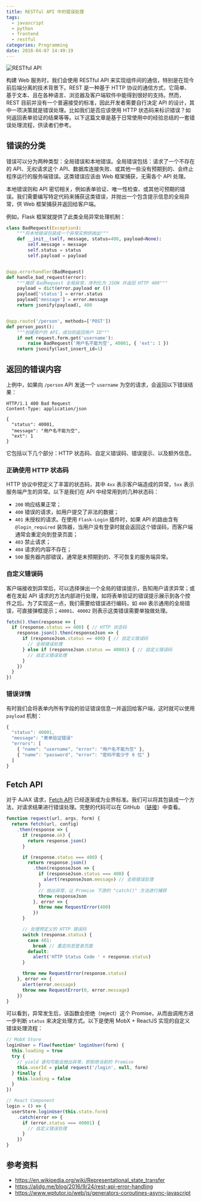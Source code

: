 ```yaml
---
title: RESTful API 中的错误处理
tags:
  - javascript
  - python
  - frontend
  - restful
categories: Programming
date: 2018-04-07 14:49:19
---
```



![RESTful API](/cnblogs/images/restful-api.png)

构建 Web 服务时，我们会使用 RESTful API 来实现组件间的通信，特别是在现今前后端分离的技术背景下。REST 是一种基于 HTTP 协议的通信方式，它简单、基于文本、且在各种语言、浏览器及客户端软件中能得到很好的支持。然而，REST 目前并没有一个普遍接受的标准，因此开发者需要自行决定 API 的设计，其中一项决策就是错误处理。比如我们是否应该使用 HTTP 状态码来标识错误？如何返回表单验证的结果等等。以下这篇文章是基于日常使用中的经验总结的一套错误处理流程，供读者们参考。

## 错误的分类

错误可以分为两种类型：全局错误和本地错误。全局错误包括：请求了一个不存在的 API、无权请求这个 API、数据库连接失败、或其他一些没有预期到的、会终止程序运行的服务端错误。这类错误应该由 Web 框架捕获，无需各个 API 处理。

本地错误则和 API 密切相关，例如表单验证、唯一性检查、或其他可预期的错误。我们需要编写特定代码来捕获这类错误，并抛出一个包含提示信息的全局异常，供 Web 框架捕获并返回给客户端。

例如，Flask 框架就提供了此类全局异常处理机制：

```python
class BadRequest(Exception):
    """将本地错误包装成一个异常实例供抛出"""
    def __init__(self, message, status=400, payload=None):
        self.message = message
        self.status = status
        self.payload = payload


@app.errorhandler(BadRequest)
def handle_bad_request(error):
    """捕获 BadRequest 全局异常，序列化为 JSON 并返回 HTTP 400"""
    payload = dict(error.payload or ())
    payload['status'] = error.status
    payload['message'] = error.message
    return jsonify(payload), 400


@app.route('/person', methods=['POST'])
def person_post():
    """创建用户的 API，成功则返回用户 ID"""
    if not request.form.get('username'):
        raise BadRequest('用户名不能为空', 40001, { 'ext': 1 })
    return jsonify(last_insert_id=1)
```

<!-- more -->

## 返回的错误内容

上例中，如果向 `/person` API 发送一个 `username` 为空的请求，会返回以下错误结果：

```text
HTTP/1.1 400 Bad Request
Content-Type: application/json

{
  "status": 40001,
  "message": "用户名不能为空",
  "ext": 1
}
```

它包括以下几个部分：HTTP 状态码、自定义错误码、错误提示、以及额外信息。

### 正确使用 HTTP 状态码

HTTP 协议中预定义了丰富的状态码，其中 `4xx` 表示客户端造成的异常，`5xx` 表示服务端产生的异常。以下是我们在 API 中经常用到的几种状态码：

* `200` 响应结果正常；
* `400` 错误的请求，如用户提交了非法的数据；
* `401` 未授权的请求。在使用 `Flask-Login` 插件时，如果 API 的路由含有 `@login_required` 装饰器，当用户没有登录时就会返回这个错误码，而客户端通常会重定向到登录页面；
* `403` 禁止请求；
* `404` 请求的内容不存在；
* `500` 服务器内部错误，通常是未预期到的、不可恢复的服务端异常。

### 自定义错误码

客户端接收到异常后，可以选择弹出一个全局的错误提示，告知用户请求异常；或者在发起 API 请求的方法内部进行处理，如将表单验证的错误提示展示到各个控件之后。为了实现这一点，我们需要给错误进行编码，如 `400` 表示通用的全局错误，可直接弹框提示；`40001`、`40002` 则表示这类错误需要单独做处理。

```javascript
fetch().then(response => {
  if (response.status == 400) { // HTTP 状态码
    response.json().then(responseJson => {
      if (responseJson.status == 400) { // 自定义错误码
        // 全局错误处理
      } else if (responseJson.status == 40001) { // 自定义错误码
        // 自定义错误处理
      }
    })
  }
})
```

### 错误详情

有时我们会将表单内所有字段的验证错误信息一并返回给客户端，这时就可以使用 `payload` 机制：

```javascript
{
  "status": 40001,
  "message": "表单验证错误"
  "errors": [
    { "name": "username", "error": "用户名不能为空" },
    { "name": "password", "error": "密码不能少于 6 位" }
  ]
}
```

## Fetch API

对于 AJAX 请求，[Fetch API](https://developer.mozilla.org/en-US/docs/Web/API/Fetch_API) 已经逐渐成为业界标准。我们可以将其包装成一个方法，对请求结果进行错误处理。完整的代码可以在 GitHub （[链接](https://github.com/jizhang/rest-error/blob/master/src/request.js)）中查看。

```javascript
function request(url, args, form) {
  return fetch(url, config)
    .then(response => {
      if (response.ok) {
        return response.json()
      }

      if (response.status === 400) {
        return response.json()
          .then(responseJson => {
            if (responseJson.status === 400) {
              alert(responseJson.message) // 全局错误处理
            }
            // 抛出异常，让 Promise 下游的 "catch()" 方法进行捕获
            throw responseJson
          }, error => {
            throw new RequestError(400)
          })
      }

      // 处理预定义的 HTTP 错误码
      switch (response.status) {
        case 401:
          break // 重定向至登录页面
        default:
          alert('HTTP Status Code ' + response.status)
      }

      throw new RequestError(response.status)
    }, error => {
      alert(error.message)
      throw new RequestError(0, error.message)
    })
}
```

可以看到，异常发生后，该函数会拒绝（reject）这个 Promise，从而由调用方进一步判断 `status` 来决定处理方式。以下是使用 MobX + ReactJS 实现的自定义错误处理流程：

```javascript
// MobX Store
loginUser = flow(function* loginUser(form) {
  this.loading = true
  try {
    // yield 语句可能会抛出异常，即拒绝当前的 Promise
    this.userId = yield request('/login', null, form)
  } finally {
    this.loading = false
  }
})

// React Component
login = () => {
  userStore.loginUser(this.state.form)
    .catch(error => {
      if (error.status === 40001) {
        // 自定义错误处理
      }
    })
}
```

## 参考资料

* https://en.wikipedia.org/wiki/Representational_state_transfer
* https://alidg.me/blog/2016/9/24/rest-api-error-handling
* https://www.wptutor.io/web/js/generators-coroutines-async-javascript
